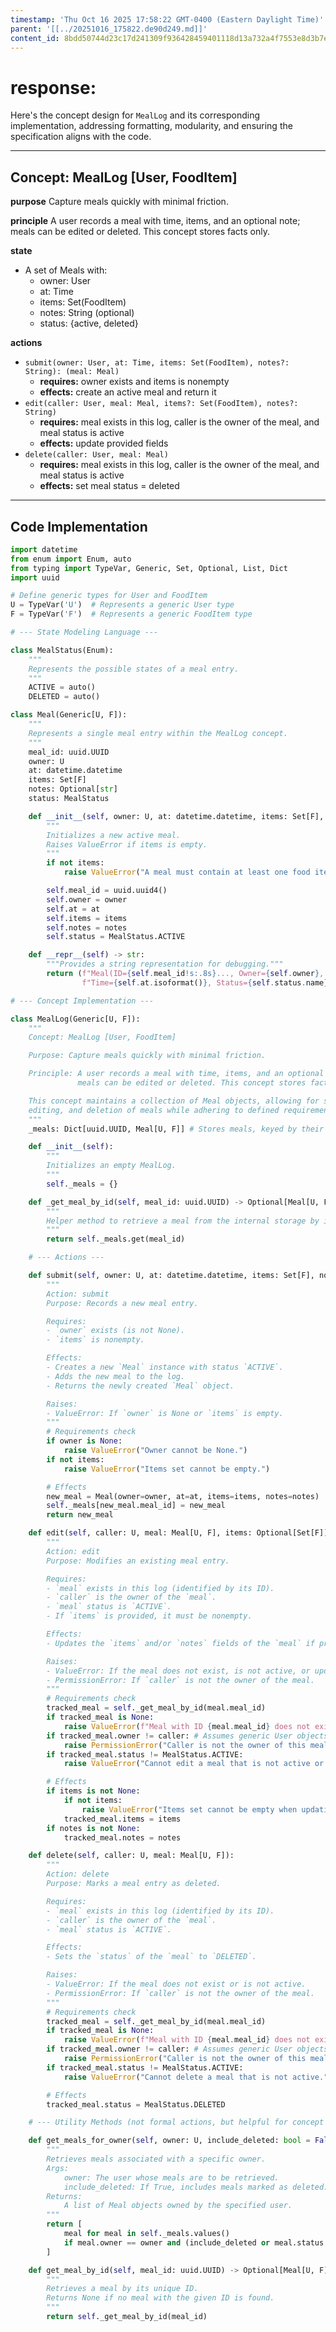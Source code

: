 ```yaml
---
timestamp: 'Thu Oct 16 2025 17:58:22 GMT-0400 (Eastern Daylight Time)'
parent: '[[../20251016_175822.de90d249.md]]'
content_id: 8bdd50744d23c17d241309f936428459401118d13a732a4f7553e8d3b7e33ee2
---
```


# response:

Here's the concept design for `MealLog` and its corresponding implementation, addressing formatting, modularity, and ensuring the specification aligns with the code.

***

## Concept: MealLog \[User, FoodItem]

**purpose** Capture meals quickly with minimal friction.

**principle** A user records a meal with time, items, and an optional note; meals can be edited or deleted. This concept stores facts only.

**state**

* A set of Meals with:
  * owner: User
  * at: Time
  * items: Set(FoodItem)
  * notes: String (optional)
  * status: {active, deleted}

**actions**

* `submit(owner: User, at: Time, items: Set(FoodItem), notes?: String): (meal: Meal)`
  * **requires:** owner exists and items is nonempty
  * **effects:** create an active meal and return it
* `edit(caller: User, meal: Meal, items?: Set(FoodItem), notes?: String)`
  * **requires:** meal exists in this log, caller is the owner of the meal, and meal status is active
  * **effects:** update provided fields
* `delete(caller: User, meal: Meal)`
  * **requires:** meal exists in this log, caller is the owner of the meal, and meal status is active
  * **effects:** set meal status = deleted

***

## Code Implementation

```python
import datetime
from enum import Enum, auto
from typing import TypeVar, Generic, Set, Optional, List, Dict
import uuid

# Define generic types for User and FoodItem
U = TypeVar('U')  # Represents a generic User type
F = TypeVar('F')  # Represents a generic FoodItem type

# --- State Modeling Language ---

class MealStatus(Enum):
    """
    Represents the possible states of a meal entry.
    """
    ACTIVE = auto()
    DELETED = auto()

class Meal(Generic[U, F]):
    """
    Represents a single meal entry within the MealLog concept.
    """
    meal_id: uuid.UUID
    owner: U
    at: datetime.datetime
    items: Set[F]
    notes: Optional[str]
    status: MealStatus

    def __init__(self, owner: U, at: datetime.datetime, items: Set[F], notes: Optional[str] = None):
        """
        Initializes a new active meal.
        Raises ValueError if items is empty.
        """
        if not items:
            raise ValueError("A meal must contain at least one food item.")

        self.meal_id = uuid.uuid4()
        self.owner = owner
        self.at = at
        self.items = items
        self.notes = notes
        self.status = MealStatus.ACTIVE

    def __repr__(self) -> str:
        """Provides a string representation for debugging."""
        return (f"Meal(ID={self.meal_id!s:.8s}..., Owner={self.owner}, "
                f"Time={self.at.isoformat()}, Status={self.status.name})")

# --- Concept Implementation ---

class MealLog(Generic[U, F]):
    """
    Concept: MealLog [User, FoodItem]

    Purpose: Capture meals quickly with minimal friction.

    Principle: A user records a meal with time, items, and an optional note;
               meals can be edited or deleted. This concept stores facts only.

    This concept maintains a collection of Meal objects, allowing for submission,
    editing, and deletion of meals while adhering to defined requirements.
    """
    _meals: Dict[uuid.UUID, Meal[U, F]] # Stores meals, keyed by their unique ID

    def __init__(self):
        """
        Initializes an empty MealLog.
        """
        self._meals = {}

    def _get_meal_by_id(self, meal_id: uuid.UUID) -> Optional[Meal[U, F]]:
        """
        Helper method to retrieve a meal from the internal storage by its ID.
        """
        return self._meals.get(meal_id)

    # --- Actions ---

    def submit(self, owner: U, at: datetime.datetime, items: Set[F], notes: Optional[str] = None) -> Meal[U, F]:
        """
        Action: submit
        Purpose: Records a new meal entry.

        Requires:
        - `owner` exists (is not None).
        - `items` is nonempty.

        Effects:
        - Creates a new `Meal` instance with status `ACTIVE`.
        - Adds the new meal to the log.
        - Returns the newly created `Meal` object.

        Raises:
        - ValueError: If `owner` is None or `items` is empty.
        """
        # Requirements check
        if owner is None:
            raise ValueError("Owner cannot be None.")
        if not items:
            raise ValueError("Items set cannot be empty.")

        # Effects
        new_meal = Meal(owner=owner, at=at, items=items, notes=notes)
        self._meals[new_meal.meal_id] = new_meal
        return new_meal

    def edit(self, caller: U, meal: Meal[U, F], items: Optional[Set[F]] = None, notes: Optional[str] = None):
        """
        Action: edit
        Purpose: Modifies an existing meal entry.

        Requires:
        - `meal` exists in this log (identified by its ID).
        - `caller` is the owner of the `meal`.
        - `meal` status is `ACTIVE`.
        - If `items` is provided, it must be nonempty.

        Effects:
        - Updates the `items` and/or `notes` fields of the `meal` if provided.

        Raises:
        - ValueError: If the meal does not exist, is not active, or updated items are empty.
        - PermissionError: If `caller` is not the owner of the meal.
        """
        # Requirements check
        tracked_meal = self._get_meal_by_id(meal.meal_id)
        if tracked_meal is None:
            raise ValueError(f"Meal with ID {meal.meal_id} does not exist in this log.")
        if tracked_meal.owner != caller: # Assumes generic User objects support equality comparison
            raise PermissionError("Caller is not the owner of this meal.")
        if tracked_meal.status != MealStatus.ACTIVE:
            raise ValueError("Cannot edit a meal that is not active or has been deleted.")

        # Effects
        if items is not None:
            if not items:
                raise ValueError("Items set cannot be empty when updating.")
            tracked_meal.items = items
        if notes is not None:
            tracked_meal.notes = notes

    def delete(self, caller: U, meal: Meal[U, F]):
        """
        Action: delete
        Purpose: Marks a meal entry as deleted.

        Requires:
        - `meal` exists in this log (identified by its ID).
        - `caller` is the owner of the `meal`.
        - `meal` status is `ACTIVE`.

        Effects:
        - Sets the `status` of the `meal` to `DELETED`.

        Raises:
        - ValueError: If the meal does not exist or is not active.
        - PermissionError: If `caller` is not the owner of the meal.
        """
        # Requirements check
        tracked_meal = self._get_meal_by_id(meal.meal_id)
        if tracked_meal is None:
            raise ValueError(f"Meal with ID {meal.meal_id} does not exist in this log.")
        if tracked_meal.owner != caller: # Assumes generic User objects support equality comparison
            raise PermissionError("Caller is not the owner of this meal.")
        if tracked_meal.status != MealStatus.ACTIVE:
            raise ValueError("Cannot delete a meal that is not active.")

        # Effects
        tracked_meal.status = MealStatus.DELETED

    # --- Utility Methods (not formal actions, but helpful for concept interaction) ---

    def get_meals_for_owner(self, owner: U, include_deleted: bool = False) -> List[Meal[U, F]]:
        """
        Retrieves meals associated with a specific owner.
        Args:
            owner: The user whose meals are to be retrieved.
            include_deleted: If True, includes meals marked as deleted.
        Returns:
            A list of Meal objects owned by the specified user.
        """
        return [
            meal for meal in self._meals.values()
            if meal.owner == owner and (include_deleted or meal.status == MealStatus.ACTIVE)
        ]

    def get_meal_by_id(self, meal_id: uuid.UUID) -> Optional[Meal[U, F]]:
        """
        Retrieves a meal by its unique ID.
        Returns None if no meal with the given ID is found.
        """
        return self._get_meal_by_id(meal_id)

```
